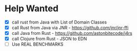 # Help Wanted

- [x] call rust from Java with List of Domain Classes
- [x] call Rust from Java via JNR - https://github.com/jnr/jnr-ffi
- [x] call Java from Rust - https://github.com/astonbitecode/j4rs
- [X] call Clojure from Rust - JSON to EDN
- [ ] Use REAL BENCHMARKS
